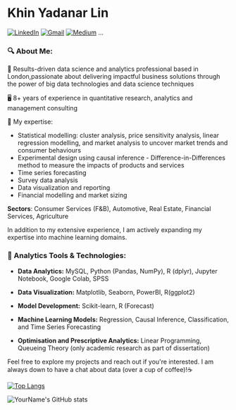 # Khin Yadanar Lin
[![LinkedIn][linkedin-shield]][linkedin-url]
[![Gmail][gmail-shield]][gmail-url]
[![Medium][medium-shield]][medium-url]
...

[linkedin-shield]: https://img.shields.io/badge/LinkedIn--blue?style=social&logo=LinkedIn
[linkedin-url]: https://www.linkedin.com/in/khinyadanarlin/
[gmail-shield]: https://img.shields.io/badge/Gmail--red?style=social&logo=Gmail
[gmail-url]: mailto:khinydnlin@gmail.com
[medium-shield]: https://img.shields.io/badge/Medium--black?style=social&logo=Medium
[medium-url]: https://medium.com/@khinydnlin_66752

### 🔍 About Me:

🌟 Results-driven data science and analytics professional based in London,passionate about delivering impactful business solutions through the power of big data technologies and data science techniques  

🖥️ 8+ years of experience in quantitative research, analytics and management consulting

🧠 My expertise:

- Statistical modelling: cluster analysis, price sensitivity analysis, linear regression modelling, and market analysis to uncover market trends and consumer behaviours 
- Experimental design using causal inference - Difference-in-Differences method to measure the impacts of products and services
- Time series forecasting
- Survey data analysis 
- Data visualization and reporting
- Financial modelling and market sizing

**Sectors**: Consumer Services (F&B), Automotive, Real Estate, Financial Services, Agriculture

In addition to my extensive experience, I am actively expanding my expertise into machine learning domains.

### 🔧 Analytics Tools & Technologies:

- **Data Analytics:** MySQL, Python (Pandas, NumPy), R (dplyr), Jupyter Notebook, Google Colab, SPSS
  
- **Data Visualization:** Matplotlib, Seaborn, PowerBI, R(ggplot2)
  
- **Model Development:** Scikit-learn, R (Forecast)
  
- **Machine Learning Models:** Regression, Causal Inference, Classification, and Time Series Forecasting

- **Optimisation and Prescriptive Analytics:** Linear Programming, Queueing Theory (only academic research as part of dissertation)

Feel free to explore my projects and reach out if you're interested. I am always down to have a chat about data (over a cup of coffee)!☕

[![Top Langs](https://github-readme-stats.vercel.app/api/top-langs/?username=khinydnlin&layout=compact)](https://github.com/anuraghazra/github-readme-stats)

![YourName's GitHub stats](https://github-readme-stats.vercel.app/api?username=khinydnlin&show_icons=true)


<!---
khinydnlin/khinydnlin is a ✨ special ✨ repository because its `README.md` (this file) appears on your GitHub profile.
You can click the Preview link to take a look at your changes.
--->

